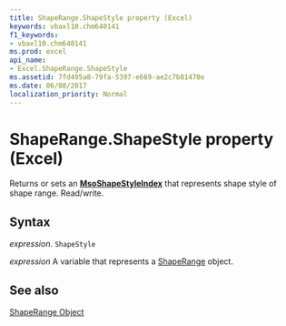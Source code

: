```yaml
---
title: ShapeRange.ShapeStyle property (Excel)
keywords: vbaxl10.chm640141
f1_keywords:
- vbaxl10.chm640141
ms.prod: excel
api_name:
- Excel.ShapeRange.ShapeStyle
ms.assetid: 7fd495a8-79fa-5397-e669-ae2c7b81470e
ms.date: 06/08/2017
localization_priority: Normal
---
```



# ShapeRange.ShapeStyle property (Excel)

Returns or sets an  **[MsoShapeStyleIndex](Office.MsoShapeStyleIndex.md)** that represents shape style of shape range. Read/write.


## Syntax

_expression_. `ShapeStyle`

_expression_ A variable that represents a [ShapeRange](./Excel.ShapeRange.md) object.


## See also


[ShapeRange Object](Excel.ShapeRange.md)

